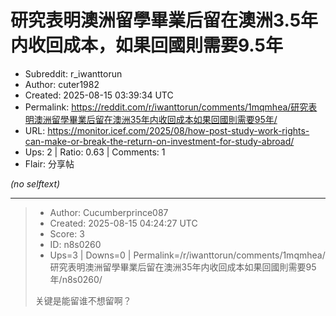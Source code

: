 # 研究表明澳洲留學畢業后留在澳洲3.5年内收回成本，如果回國則需要9.5年

- Subreddit: r_iwanttorun
- Author: cuter1982
- Created: 2025-08-15 03:39:34 UTC
- Permalink: https://reddit.com/r/iwanttorun/comments/1mqmhea/研究表明澳洲留學畢業后留在澳洲35年内收回成本如果回國則需要95年/
- URL: https://monitor.icef.com/2025/08/how-post-study-work-rights-can-make-or-break-the-return-on-investment-for-study-abroad/
- Ups: 2 | Ratio: 0.63 | Comments: 1
- Flair: 分享帖

_(no selftext)_

---

> - Author: Cucumberprince087
> - Created: 2025-08-15 04:24:27 UTC
> - Score: 3
> - ID: n8s0260
> - Ups=3 | Downs=0 | Permalink=/r/iwanttorun/comments/1mqmhea/研究表明澳洲留學畢業后留在澳洲35年内收回成本如果回國則需要95年/n8s0260/
>
> 关键是能留谁不想留啊？
